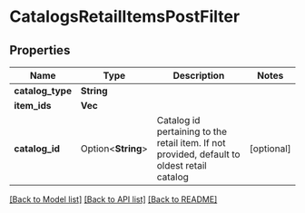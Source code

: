 # CatalogsRetailItemsPostFilter

## Properties

Name | Type | Description | Notes
------------ | ------------- | ------------- | -------------
**catalog_type** | **String** |  | 
**item_ids** | **Vec<String>** |  | 
**catalog_id** | Option<**String**> | Catalog id pertaining to the retail item. If not provided, default to oldest retail catalog | [optional]

[[Back to Model list]](../README.md#documentation-for-models) [[Back to API list]](../README.md#documentation-for-api-endpoints) [[Back to README]](../README.md)


